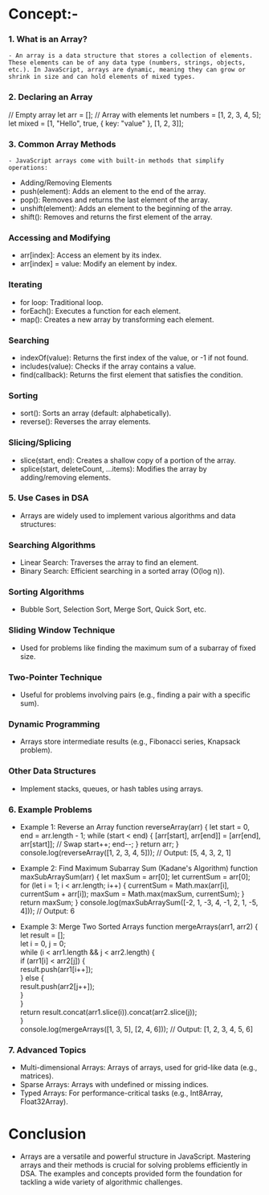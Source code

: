 # Concept:-

### 1. What is an Array?
    - An array is a data structure that stores a collection of elements. These elements can be of any data type (numbers, strings, objects, etc.). In JavaScript, arrays are dynamic, meaning they can grow or shrink in size and can hold elements of mixed types.

### 2. Declaring an Array

// Empty array
let arr = [];
// Array with elements
let numbers = [1, 2, 3, 4, 5];
let mixed = [1, "Hello", true, { key: "value" }, [1, 2, 3]];

### 3. Common Array Methods
    - JavaScript arrays come with built-in methods that simplify operations:

- Adding/Removing Elements
- push(element): Adds an element to the end of the array.
- pop(): Removes and returns the last element of the array.
- unshift(element): Adds an element to the beginning of the array.
- shift(): Removes and returns the first element of the array.
### Accessing and Modifying
- arr[index]: Access an element by its index.
- arr[index] = value: Modify an element by index.
### Iterating
- for loop: Traditional loop.
- forEach(): Executes a function for each element.
- map(): Creates a new array by transforming each element.
### Searching
- indexOf(value): Returns the first index of the value, or -1 if not found.
- includes(value): Checks if the array contains a value.
- find(callback): Returns the first element that satisfies the condition.
### Sorting
- sort(): Sorts an array (default: alphabetically).
- reverse(): Reverses the array elements.
### Slicing/Splicing
- slice(start, end): Creates a shallow copy of a portion of the array.
- splice(start, deleteCount, ...items): Modifies the array by adding/removing elements.


### 5. Use Cases in DSA
- Arrays are widely used to implement various algorithms and data structures:

### Searching Algorithms
- Linear Search: Traverses the array to find an element.
- Binary Search: Efficient searching in a sorted array (O(log n)).
### Sorting Algorithms
- Bubble Sort, Selection Sort, Merge Sort, Quick Sort, etc.
### Sliding Window Technique
- Used for problems like finding the maximum sum of a subarray of fixed size.
### Two-Pointer Technique
- Useful for problems involving pairs (e.g., finding a pair with a specific sum).
### Dynamic Programming
- Arrays store intermediate results (e.g., Fibonacci series, Knapsack problem).
### Other Data Structures
- Implement stacks, queues, or hash tables using arrays.


### 6. Example Problems
- Example 1: Reverse an Array
function reverseArray(arr) {
  let start = 0, end = arr.length - 1;
  while (start < end) {
    [arr[start], arr[end]] = [arr[end], arr[start]]; // Swap
    start++;
    end--;
  }
  return arr;
}
console.log(reverseArray([1, 2, 3, 4, 5])); // Output: [5, 4, 3, 2, 1]

- Example 2: Find Maximum Subarray Sum (Kadane's Algorithm)
function maxSubArraySum(arr) {
  let maxSum = arr[0];
  let currentSum = arr[0];
  for (let i = 1; i < arr.length; i++) {
    currentSum = Math.max(arr[i], currentSum + arr[i]);
    maxSum = Math.max(maxSum, currentSum);
  }
  return maxSum;
}
console.log(maxSubArraySum([-2, 1, -3, 4, -1, 2, 1, -5, 4])); // Output: 6


- Example 3: Merge Two Sorted Arrays
function mergeArrays(arr1, arr2) { <br>
  let result = []; <br>
  let i = 0, j = 0; <br>
  while (i < arr1.length && j < arr2.length) { <br>
    if (arr1[i] < arr2[j]) { <br>
      result.push(arr1[i++]); <br>
    } else { <br>
      result.push(arr2[j++]); <br>
    } <br>
  } <br>
  return result.concat(arr1.slice(i)).concat(arr2.slice(j)); <br>
} <br>
console.log(mergeArrays([1, 3, 5], [2, 4, 6])); // Output: [1, 2, 3, 4, 5, 6] <br>


### 7. Advanced Topics
- Multi-dimensional Arrays: Arrays of arrays, used for grid-like data (e.g., matrices).
- Sparse Arrays: Arrays with undefined or missing indices.
- Typed Arrays: For performance-critical tasks (e.g., Int8Array, Float32Array).
# Conclusion
- Arrays are a versatile and powerful structure in JavaScript. Mastering arrays and their methods is crucial for solving problems efficiently in DSA. The examples and concepts provided form the foundation for tackling a wide variety of algorithmic challenges.
